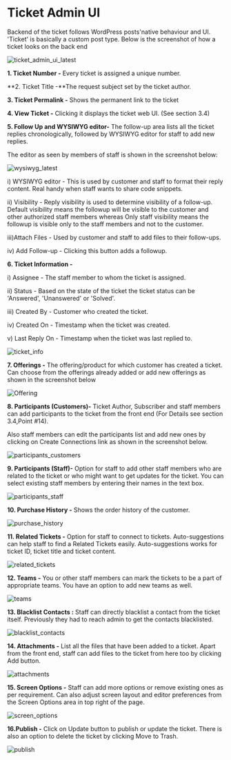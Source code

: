 # Ticket Admin UI

Backend of the ticket follows WordPress posts'native behaviour and UI. 'Ticket' is basically a custom post type.
Below is the screenshot of how a ticket looks on the back end

![ticket_admin_ui_latest](https://cloud.githubusercontent.com/assets/8191145/7632633/a5a1813a-fa6c-11e4-9a6a-debce41883bc.png)


**1. Ticket Number -** Every ticket is assigned a unique number.

**2. Ticket Title -**The request subject set by the ticket author.

**3. Ticket Permalink -** Shows the permanent link to the ticket

**4. View Ticket -** Clicking it displays the ticket web UI. (See section 3.4)

**5. Follow Up and WYSIWYG editor-** The follow-up area lists all the ticket replies chronologically, followed by WYSIWYG editor for staff to add new replies.


The editor as seen by members of staff is shown in the screenshot below:

![wysiwyg_latest](https://cloud.githubusercontent.com/assets/8191145/7634054/f8f21422-fa75-11e4-81a7-be574c83f1c0.png)

i) WYSIWYG editor - This is used by customer and staff to format their reply content. Real handy when staff wants to share code snippets.

ii) Visibility - Reply visibility is used to determine visibility of a follow-up. Default visibility means the followup will be visible to the customer and other authorized staff members whereas Only staff visibility means the followup is visible only to the staff members and not to the customer.

iii)Attach Files - Used by customer and staff to add files to their follow-ups.

iv) Add Follow-up  - Clicking this button adds a followup.


**6. Ticket Information -**


i)  Assignee - The staff member to whom the ticket is assigned.

ii)  Status -  Based on the state of the ticket the ticket status can be 'Answered', 'Unanswered' or 'Solved'.

iii) Created By - Customer who created the ticket.

iv)  Created On - Timestamp when the ticket was created.

v)  Last Reply On - Timestamp when the ticket was last replied to.

![ticket_info](https://cloud.githubusercontent.com/assets/8191145/7634665/16e48272-fa7a-11e4-9c24-901c8bb462ae.png)

**7. Offerings -** The offering/product for which customer has created a ticket. Can choose from the offerings already added or add new offerings as shown in the screenshot below

![Offering](http://git.rtcamp.com/uploads/rtbiz/rtbiz-helpdesk/360f222042/Offering.png)

**8. Participants (Customers)-** Ticket Author, Subscriber and staff members can add participants to the ticket from the front end (For Details see section 3.4,Point #14).

Also staff members can edit the participants list and add new ones by clicking on Create Connections link as shown in the screenshot below.

![participants_customers](https://cloud.githubusercontent.com/assets/8191145/7634759/a61f4ba2-fa7a-11e4-9719-c0611940a660.png)


**9. Participants (Staff)-**  Option for staff to add other staff members who are related to the ticket or who might want to get updates for the ticket. You can select existing staff members by entering their names in the text box.

![participants_staff](https://cloud.githubusercontent.com/assets/8191145/7634761/a622485c-fa7a-11e4-869a-3045d4a013e7.png)


**10. Purchase History -** Shows the order history of the customer.

![purchase_history](https://cloud.githubusercontent.com/assets/8191145/7634757/a61877d2-fa7a-11e4-862a-72987af64d16.png)

**11. Related Tickets -** Option for staff to connect to tickets. Auto-suggestions can help staff to find a Related Tickets easily. Auto-suggestions works for ticket ID, ticket title and ticket content.

![related_tickets](https://cloud.githubusercontent.com/assets/8191145/7634919/8bf2494a-fa7b-11e4-9a7b-89b16823b07e.png)

**12. Teams -** You or other staff members can mark the tickets to be a part of appropriate teams. You have an option to add new teams as well.

![teams](https://cloud.githubusercontent.com/assets/8191145/7634758/a61bab32-fa7a-11e4-8356-7200e51d1332.png)

**13. Blacklist Contacts :** Staff can directly blacklist a contact from the ticket itself. Previously they had to reach admin to get the contacts blacklisted.

![blacklist_contacts](https://cloud.githubusercontent.com/assets/8191145/7634762/a68ed4c2-fa7a-11e4-8993-65e85920060b.png)


**14. Attachments -** List all the files that have been added to a ticket. Apart from the front end, staff can add files to the ticket from here too by clicking Add button.


![attachments](https://cloud.githubusercontent.com/assets/8191145/7634760/a61fbd58-fa7a-11e4-9c5b-8a26b348399e.png)

**15. Screen Options -** Staff can add more options or remove existing ones as per requirement. Can also adjust screen layout and editor preferences from the Screen Options area in top right of the page.


![screen_options](https://cloud.githubusercontent.com/assets/8191145/7635062/646da774-fa7c-11e4-8f4e-8aaf72deae1b.png)

**16.Publish -** Click on Update button to publish or update the ticket. There is also an option to delete the ticket by clicking Move to Trash.

![publish](https://cloud.githubusercontent.com/assets/8191145/7648100/3787c430-fafc-11e4-8440-6cefa46c2b4f.png)
